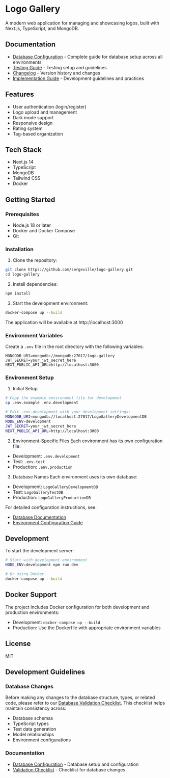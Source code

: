 # Logo Gallery

A modern web application for managing and showcasing logos, built with Next.js, TypeScript, and MongoDB.

## Documentation

- [Database Configuration](docs/database.md) - Complete guide for database setup across all environments
- [Testing Guide](TESTING.md) - Testing setup and guidelines
- [Changelog](CHANGELOG.md) - Version history and changes
- [Implementation Guide](implementation-guide.md) - Development guidelines and practices

## Features

- User authentication (login/register)
- Logo upload and management
- Dark mode support
- Responsive design
- Rating system
- Tag-based organization

## Tech Stack

- Next.js 14
- TypeScript
- MongoDB
- Tailwind CSS
- Docker

## Getting Started

### Prerequisites

- Node.js 18 or later
- Docker and Docker Compose
- Git

### Installation

1. Clone the repository:
```bash
git clone https://github.com/sergeville/logo-gallery.git
cd logo-gallery
```

2. Install dependencies:
```bash
npm install
```

3. Start the development environment:
```bash
docker-compose up --build
```

The application will be available at http://localhost:3000

### Environment Variables

Create a `.env` file in the root directory with the following variables:

```env
MONGODB_URI=mongodb://mongodb:27017/logo-gallery
JWT_SECRET=your_jwt_secret_here
NEXT_PUBLIC_API_URL=http://localhost:3000
```

### Environment Setup

1. Initial Setup
```bash
# Copy the example environment file for development
cp .env.example .env.development

# Edit .env.development with your development settings:
MONGODB_URI=mongodb://localhost:27017/LogoGalleryDevelopmentDB
NODE_ENV=development
JWT_SECRET=your_jwt_secret_here
NEXT_PUBLIC_API_URL=http://localhost:3000
```

2. Environment-Specific Files
Each environment has its own configuration file:
- Development: `.env.development`
- Test: `.env.test`
- Production: `.env.production`

3. Database Names
Each environment uses its own database:
- Development: `LogoGalleryDevelopmentDB`
- Test: `LogoGalleryTestDB`
- Production: `LogoGalleryProductionDB`

For detailed configuration instructions, see:
- [Database Documentation](docs/database.md)
- [Environment Configuration Guide](docs/database.md#environment-specific-configurations)

## Development

To start the development server:
```bash
# Start with development environment
NODE_ENV=development npm run dev

# Or using Docker
docker-compose up --build
```

## Docker Support

The project includes Docker configuration for both development and production environments:

- Development: `docker-compose up --build`
- Production: Use the Dockerfile with appropriate environment variables

## License

MIT

## Development Guidelines

### Database Changes
Before making any changes to the database structure, types, or related code, please refer to our [Database Validation Checklist](docs/VALIDATION_CHECKLIST.md). This checklist helps maintain consistency across:
- Database schemas
- TypeScript types
- Test data generation
- Model relationships
- Environment configurations

### Documentation
- [Database Configuration](docs/database.md) - Database setup and configuration
- [Validation Checklist](docs/VALIDATION_CHECKLIST.md) - Checklist for database changes
